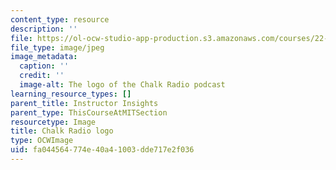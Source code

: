 ```yaml
---
content_type: resource
description: ''
file: https://ol-ocw-studio-app-production.s3.amazonaws.com/courses/22-01-introduction-to-nuclear-engineering-and-ionizing-radiation-fall-2016/fa044564774e40a41003dde717e2f036_Chalk_Radio_Album_Art_v2.jpg
file_type: image/jpeg
image_metadata:
  caption: ''
  credit: ''
  image-alt: The logo of the Chalk Radio podcast
learning_resource_types: []
parent_title: Instructor Insights
parent_type: ThisCourseAtMITSection
resourcetype: Image
title: Chalk Radio logo
type: OCWImage
uid: fa044564-774e-40a4-1003-dde717e2f036
---
```

